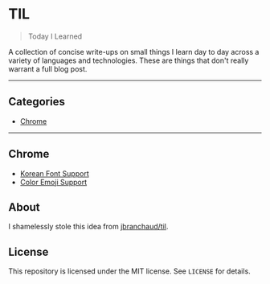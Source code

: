 # TIL

> Today I Learned

A collection of concise write-ups on small things I learn day to day across a
variety of languages and technologies. These are things that don't really
warrant a full blog post.

---

## Categories

* [Chrome](#chrome)

---

## Chrome

* [Korean Font Support](chrome/korean-font-support.md)
* [Color Emoji Support](chrome/color-emoji-support.md)

## About

I shamelessly stole this idea from
[jbranchaud/til](https://github.com/jbranchaud/til).

## License

This repository is licensed under the MIT license. See `LICENSE` for
details.
